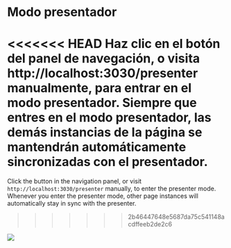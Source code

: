 # Modo presentador

<<<<<<< HEAD
Haz clic en el botón <carbon-user-speaker class="inline-icon-btn"/> del panel de navegación, o visita http://localhost:3030/presenter manualmente, para entrar en el modo presentador. Siempre que entres en el modo presentador, las demás instancias de la página se mantendrán automáticamente sincronizadas con el presentador.
=======
Click the <carbon-user-speaker class="inline-icon-btn"/> button in the navigation panel, or visit `http://localhost:3030/presenter` manually, to enter the presenter mode. Whenever you enter the presenter mode, other page instances will automatically stay in sync with the presenter.
>>>>>>> 2b46447648e5687da75c541148acdffeeb2de2c6

![](/screenshots/presenter-mode.png)

